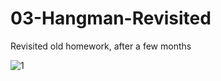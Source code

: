 # 03-Hangman-Revisited
Revisited old homework, after a few months

![1](https://cloud.githubusercontent.com/assets/12276056/25554375/d938e6e4-2c99-11e7-8fc9-3a801c3657bb.png)
